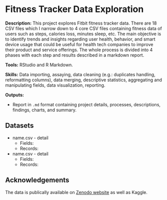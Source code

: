 # Fitness Tracker Data Exploration

**Description:** This project explores Fitbit fitness tracker data. There are 18 CSV files which I narrow down to 4 core CSV files containing fitness data of users such as steps, calories loss, minutes sleep, etc. The main objective is to identify trends and insights regarding user health, behavior, and smart device usage that could be useful for health tech companies to improve their product and service offerings. The whole process is divided into 4 phases with each step and results described in a markdown report.

**Tools:** RStudio and R Markdown.

**Skills:** Data importing, assaying, data cleaning (e.g.: duplicates handling, reformatting columns), data merging, descriptive statistics, aggregating and manipulating fields, data visualization, reporting.

**Outputs:** 
- Report in `.md` format containing project details, processes, descriptions, findings, charts, and summary.

## Datasets
- name.csv - detail
  - Fields:   
  - Records:
- name.csv - detail
  - Fields:   
  - Records: 
    
## Acknowledgements
The data is publically available on [Zenodo website](https://zenodo.org/records/53894#.YMoUpnVKiP9) as well as Kaggle.
